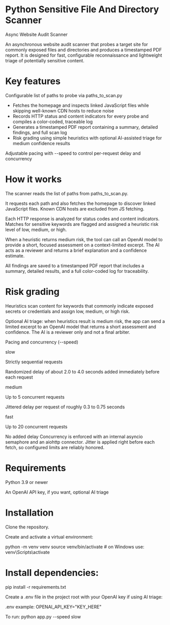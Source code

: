 # Python Sensitive File And Directory Scanner

Async Website Audit Scanner

An asynchronous website audit scanner that probes a target site for commonly exposed files and directories and produces a timestamped PDF report. It is designed for fast, configurable reconnaissance and lightweight triage of potentially sensitive content.

# Key features
Configurable list of paths to probe via paths_to_scan.py

- Fetches the homepage and inspects linked JavaScript files while skipping well-known CDN hosts to reduce noise
- Records HTTP status and content indicators for every probe and compiles a color-coded, traceable log
- Generates a timestamped PDF report containing a summary, detailed findings, and full scan log
- Risk grading using simple heuristics with optional AI-assisted triage for medium confidence results

Adjustable pacing with --speed to control per-request delay and concurrency

# How it works
The scanner reads the list of paths from paths_to_scan.py.

It requests each path and also fetches the homepage to discover linked JavaScript files. Known CDN hosts are excluded from JS fetching.

Each HTTP response is analyzed for status codes and content indicators. Matches for sensitive keywords are flagged and assigned a heuristic risk level of low, medium, or high.

When a heuristic returns medium risk, the tool can call an OpenAI model to provide a short, focused assessment on a context-limited excerpt. The AI acts as a reviewer and returns a brief explanation and a confidence estimate.

All findings are saved to a timestamped PDF report that includes a summary, detailed results, and a full color-coded log for traceability.

# Risk grading

Heuristics scan content for keywords that commonly indicate exposed secrets or credentials and assign low, medium, or high risk.

Optional AI triage: when heuristics result is medium risk, the app can send a limited excerpt to an OpenAI model that returns a short assessment and confidence. The AI is a reviewer only and not a final arbiter.

Pacing and concurrency (--speed)

slow

Strictly sequential requests

Randomized delay of about 2.0 to 4.0 seconds added immediately before each request

medium

Up to 5 concurrent requests

Jittered delay per request of roughly 0.3 to 0.75 seconds

fast

Up to 20 concurrent requests

No added delay
Concurrency is enforced with an internal asyncio semaphore and an aiohttp connector. Jitter is applied right before each fetch, so configured limits are reliably honored.

# Requirements

Python 3.9 or newer

An OpenAI API key, if you want, optional AI triage

# Installation

Clone the repository.

Create and activate a virtual environment:

python -m venv venv
source venv/bin/activate   # on Windows use: venv\Scripts\activate

# Install dependencies:

pip install -r requirements.txt

Create a .env file in the project root with your OpenAI key if using AI triage:

.env example: OPENAI_API_KEY="KEY_HERE"

To run: python app.py --speed slow

